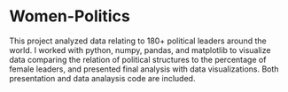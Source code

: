 # Women-Politics

This project analyzed data relating to 180+ political leaders around the world. I worked with python, numpy, pandas, and matplotlib to visualize data comparing the relation of political structures to the percentage of female leaders, and presented final analysis with data visualizations. Both presentation and data analaysis code are included.

